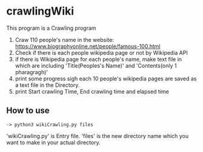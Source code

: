 # crawlingWiki
This program is a Crawling program
1. Craw 110 people's name in the website: https://www.biographyonline.net/people/famous-100.html
2. Check if there is each people wikipedia page or not by Wikipedia API
3. if there is Wikipedia page for each people's name, make text file in which are including 'Title(Peoples's Name)' and 'Contents(only 1 pharagragh)'
4. print some progress sigh each 10 people's wikipedia pages are saved as a text file in the Directory.
5. print Start crawling Time, End crawling time and elapsed time 

## How to use

  <pre><code>-> python3 wikiCrawling.py files</code></pre>

'wikiCrawling.py' is Entry file.
'files' is the new directory name which you want to make in your actual directory.
